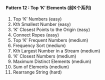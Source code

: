 #### Pattern 12 : Top ‘K’ Elements (前K个系列)
1. Top ‘K’ Numbers (easy)
2. Kth Smallest Number (easy)
3. ‘K’ Closest Points to the Origin (easy)
4. Connect Ropes (easy)
5. Top ‘K’ Frequent Numbers (medium)
6. Frequency Sort (medium)
7. Kth Largest Number in a Stream (medium)
8. ‘K’ Closest Numbers (medium)
9. Maximum Distinct Elements (medium)
10. Sum of Elements (medium)
11. Rearrange String (hard)
